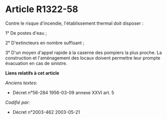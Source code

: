 # Article R1322-58

Contre le risque d'incendie, l'établissement thermal doit disposer :

1° De postes d'eau ;

2° D'extincteurs en nombre suffisant ;

3° D'un moyen d'appel rapide à la caserne des pompiers la plus proche. La construction et l'aménagement des locaux doivent
permettre leur prompte évacuation en cas de sinistre.

**Liens relatifs à cet article**

_Anciens textes_:

  - Décret n°56-284 1956-03-09 annexe XXVI art. 5

_Codifié par_:

  - Décret n°2003-462 2003-05-21
